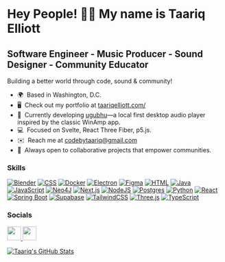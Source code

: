 # Hey People! ✌🏾 My name is Taariq Elliott

## Software Engineer - Music Producer - Sound Designer - Community Educator

Building a better world through code, sound & community!

- 🌍  Based in Washington, D.C.
- 🖥️  Check out my portfolio at [taariqelliott.com/](http://www.taariqelliott.dev/)
- 🚀  Currently developing [ugubhu](https://github.com/taariqelliott/ugubhu-v1)—a local first desktop audio player inspired by the classic WinAmp app.
- 💻  Focused on Svelte, React Three Fiber, p5.js.
- ✉️  Reach me at [codebytaariq@gmail.com](mailto:codebytaariq@gmail.com)
- 🤝  Always open to collaborative projects that empower communities.

### Skills

<p align="left">
  <a href="https://www.blender.org/"><img src="https://img.shields.io/badge/Blender-%23F5792A.svg?logo=blender&logoColor=white" alt="Blender"/></a>
  <a href="https://developer.mozilla.org/en-US/docs/Web/CSS"><img src="https://img.shields.io/badge/CSS-1572B6?logo=css3&logoColor=fff" alt="CSS"/></a>
  <a href="https://www.docker.com/"><img src="https://img.shields.io/badge/Docker-2496ED?logo=docker&logoColor=fff" alt="Docker"/></a>
  <a href="https://www.electronjs.org/"><img src="https://img.shields.io/badge/Electron-2B2E3A?logo=electron&logoColor=fff" alt="Electron"/></a>
  <a href="https://www.figma.com/"><img src="https://img.shields.io/badge/Figma-F24E1E?logo=figma&logoColor=white" alt="Figma"/></a>
  <a href="https://developer.mozilla.org/en-US/docs/Web/HTML"><img src="https://img.shields.io/badge/HTML-%23E34F26.svg?logo=html5&logoColor=white" alt="HTML"/></a>
  <a href="https://www.oracle.com/java/"><img src="https://img.shields.io/badge/Java-%23ED8B00.svg?logo=openjdk&logoColor=white" alt="Java"/></a>
  <a href="https://www.javascript.com/"><img src="https://img.shields.io/badge/JavaScript-F7DF1E?logo=javascript&logoColor=000" alt="JavaScript"/></a>
  <a href="https://neo4j.com/"><img src="https://img.shields.io/badge/Neo4j-008CC1?logo=neo4j&logoColor=white" alt="Neo4J"/></a>
  <a href="https://nextjs.org/"><img src="https://img.shields.io/badge/Next.js-black?logo=next.js&logoColor=white" alt="Next.js"/></a>
  <a href="https://nodejs.org/"><img src="https://img.shields.io/badge/Node.js-6DA55F?logo=node.js&logoColor=white" alt="NodeJS"/></a>
  <a href="https://www.postgresql.org/"><img src="https://img.shields.io/badge/Postgres-%23316192.svg?logo=postgresql&logoColor=white" alt="Postgres"/></a>
  <a href="https://www.python.org/"><img src="https://img.shields.io/badge/Python-3776AB?logo=python&logoColor=fff" alt="Python"/></a>
  <a href="https://reactjs.org/"><img src="https://img.shields.io/badge/React-%2320232a.svg?logo=react&logoColor=%2361DAFB" alt="React"/></a>
  <a href="https://spring.io/projects/spring-boot"><img src="https://img.shields.io/badge/Spring%20Boot-6DB33F?logo=springboot&logoColor=fff" alt="Spring Boot"/></a>
  <a href="https://supabase.com/"><img src="https://img.shields.io/badge/Supabase-3FCF8E?logo=supabase&logoColor=fff" alt="Supabase"/></a>
  <a href="https://tailwindcss.com/"><img src="https://img.shields.io/badge/Tailwind%20CSS-%2338B2AC.svg?logo=tailwind-css&logoColor=white" alt="TailwindCSS"/></a>
  <a href="https://threejs.org/"><img src="https://img.shields.io/badge/Three.js-000?logo=threedotjs&logoColor=fff" alt="Three.js"/></a>
  <a href="https://www.typescriptlang.org/"><img src="https://img.shields.io/badge/TypeScript-3178C6?logo=typescript&logoColor=fff" alt="TypeScript"/></a>
</p>

### Socials

<p align="left">
  <a href="https://www.github.com/taariqelliott" target="_blank" rel="noreferrer">
    <picture>
      <source media="(prefers-color-scheme: dark)" srcset="https://raw.githubusercontent.com/danielcranney/readme-generator/main/public/icons/socials/github-dark.svg"/>
      <source media="(prefers-color-scheme: light)" srcset="https://raw.githubusercontent.com/danielcranney/readme-generator/main/public/icons/socials/github.svg"/>
      <img src="https://raw.githubusercontent.com/danielcranney/readme-generator/main/public/icons/socials/github.svg" width="32" height="32"/>
    </picture>
  </a>
  <a href="https://www.linkedin.com/in/taariq-elliott" target="_blank" rel="noreferrer">
    <picture>
      <source media="(prefers-color-scheme: dark)" srcset="https://raw.githubusercontent.com/danielcranney/readme-generator/main/public/icons/socials/linkedin-dark.svg"/>
      <source media="(prefers-color-scheme: light)" srcset="https://raw.githubusercontent.com/danielcranney/readme-generator/main/public/icons/socials/linkedin.svg"/>
      <img src="https://raw.githubusercontent.com/danielcranney/readme-generator/main/public/icons/socials/linkedin.svg" width="32" height="32"/>
    </picture>
  </a>
</p>

[![Taariq's GitHub Stats](https://github-readme-stats.vercel.app/api?username=taariqelliott&show_icons=true&theme=panda&show=prs_merged&hide_rank=true)](https://github.com/taariqelliott)
